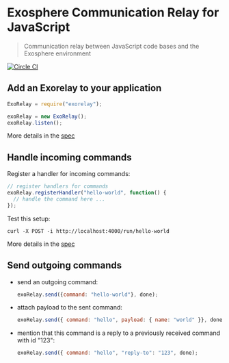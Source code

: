 # Exosphere Communication Relay for JavaScript

> Communication relay between JavaScript code bases and the Exosphere environment

[![Circle CI](https://circleci.com/gh/Originate/exorelay-js.svg?style=shield)](https://circleci.com/gh/Originate/exorelay-js)


## Add an Exorelay to your application

```javascript
ExoRelay = require("exorelay");

exoRelay = new ExoRelay();
exoRelay.listen();
```

More details in the [spec](features/listening.feature)


## Handle incoming commands

Register a handler for incoming commands:

```javascript
// register handlers for commands
exoRelay.registerHandler("hello-world", function() {
  // handle the command here ...
});
```

Test this setup:

```
curl -X POST -i http://localhost:4000/run/hello-world
```

More details in the [spec](features/command-handlers.feature)


## Send outgoing commands

* send an outgoing command:

  ```javascript
  exoRelay.send({command: "hello-world"}, done);
  ```

* attach payload to the sent command:

  ```javascript
  exoRelay.send({ command: "hello", payload: { name: "world" }}, done);
  ```

* mention that this command is a reply to a previously received command with id "123":

  ```javascript
  exoRelay.send({ command: "hello", "reply-to": "123", done);
  ```
